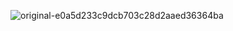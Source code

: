![original-e0a5d233c9dcb703c28d2aaed36364ba](https://github.com/birmehto/petrolin/assets/128910597/2bb394c9-260a-483a-b442-5eea2143eb81)
